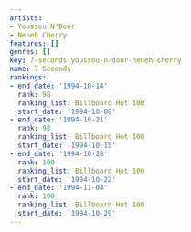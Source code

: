 ```yaml
---
artists:
- Youssou N'Dour
- Neneh Cherry
features: []
genres: []
key: 7-seconds-youssou-n-dour-neneh-cherry
name: 7 Seconds
rankings:
- end_date: '1994-10-14'
  rank: 98
  ranking_list: Billboard Hot 100
  start_date: '1994-10-08'
- end_date: '1994-10-21'
  rank: 98
  ranking_list: Billboard Hot 100
  start_date: '1994-10-15'
- end_date: '1994-10-28'
  rank: 100
  ranking_list: Billboard Hot 100
  start_date: '1994-10-22'
- end_date: '1994-11-04'
  rank: 100
  ranking_list: Billboard Hot 100
  start_date: '1994-10-29'
---
```


